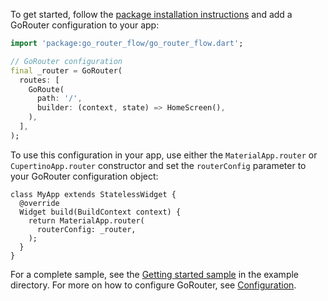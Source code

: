 To get started, follow the [package installation
instructions](https://pub.dev/packages/go_router_flow/install) and add a GoRouter
configuration to your app:

```dart
import 'package:go_router_flow/go_router_flow.dart';

// GoRouter configuration
final _router = GoRouter(
  routes: [
    GoRoute(
      path: '/',
      builder: (context, state) => HomeScreen(),
    ),
  ],
);
```

To use this configuration in your app, use either the `MaterialApp.router` or
`CupertinoApp.router` constructor and set the `routerConfig` parameter to your
GoRouter configuration object:

```
class MyApp extends StatelessWidget {
  @override
  Widget build(BuildContext context) {
    return MaterialApp.router(
      routerConfig: _router,
    );
  }
}
```

For a complete sample, see the [Getting started sample][] in the example directory.
For more on how to configure GoRouter, see [Configuration].

[Getting started sample]: https://github.com/flutter/packages/tree/main/packages/go_router_flow/example/lib/main.dart
[Configuration]: https://pub.dev/documentation/go_router_flow/latest/topics/Configuration-topic.html 
